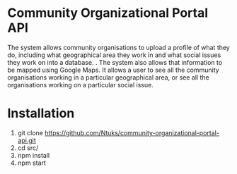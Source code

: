# Community Organizational Portal API
The system allows community organisations to upload a profile of what they do, including what geographical area they work in and what social issues they work on into a database. . The system also allows that information to be mapped using Google Maps. It allows a user to see all the community organisations working in a particular geographical area, or see all the organisations working on a particular social issue.  

# Installation
1. git clone https://github.com/Ntuks/community-organizational-portal-api.git
2. cd src/
3. npm install
4. npm start
